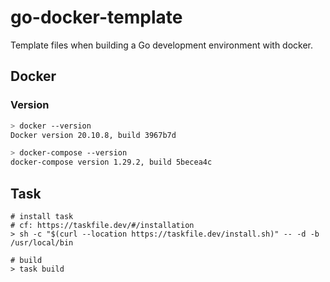 # go-docker-template
  
Template files when building a Go development environment with docker.  
  

## Docker
  
### Version
  
```bash
> docker --version
Docker version 20.10.8, build 3967b7d

> docker-compose --version
docker-compose version 1.29.2, build 5becea4c
```
  
## Task

```
# install task
# cf: https://taskfile.dev/#/installation
> sh -c "$(curl --location https://taskfile.dev/install.sh)" -- -d -b /usr/local/bin

# build
> task build
```